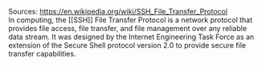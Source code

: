 Sources:
https://en.wikipedia.org/wiki/SSH_File_Transfer_Protocol
\
In computing, the [[SSH]] File Transfer Protocol is a network protocol that provides file access, file transfer, and file management over any reliable data stream. It was designed by the Internet Engineering Task Force as an extension of the Secure Shell protocol version 2.0 to provide secure file transfer capabilities.
